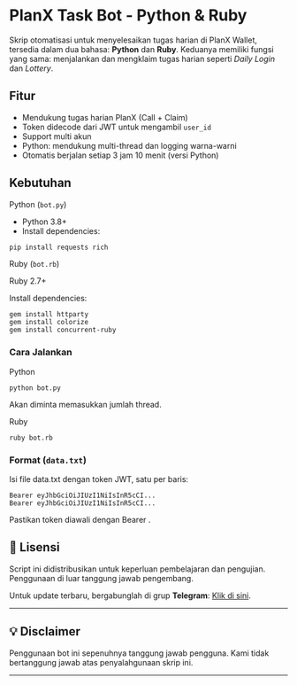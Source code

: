 # PlanX Task Bot - Python & Ruby

Skrip otomatisasi untuk menyelesaikan tugas harian di PlanX Wallet, tersedia dalam dua bahasa: **Python** dan **Ruby**. Keduanya memiliki fungsi yang sama: menjalankan dan mengklaim tugas harian seperti *Daily Login* dan *Lottery*.

## Fitur

- Mendukung tugas harian PlanX (Call + Claim)
- Token didecode dari JWT untuk mengambil `user_id`
- Support multi akun
- Python: mendukung multi-thread dan logging warna-warni
- Otomatis berjalan setiap 3 jam 10 menit (versi Python)

## Kebutuhan

Python (`bot.py`)

- Python 3.8+
- Install dependencies:

```bash
pip install requests rich
```

Ruby (`bot.rb`)

Ruby 2.7+

Install dependencies:

```
gem install httparty
gem install colorize
gem install concurrent-ruby
```

### Cara Jalankan

Python

```
python bot.py
```

Akan diminta memasukkan jumlah thread.

Ruby

```
ruby bot.rb
```

### Format (`data.txt`)

Isi file data.txt dengan token JWT, satu per baris:

```
Bearer eyJhbGciOiJIUzI1NiIsInR5cCI...
Bearer eyJhbGciOiJIUzI1NiIsInR5cCI...
```

Pastikan token diawali dengan Bearer .

## 📜 Lisensi  

Script ini didistribusikan untuk keperluan pembelajaran dan pengujian. Penggunaan di luar tanggung jawab pengembang.  

Untuk update terbaru, bergabunglah di grup **Telegram**: [Klik di sini](https://t.me/sentineldiscus).


---

## 💡 Disclaimer
Penggunaan bot ini sepenuhnya tanggung jawab pengguna. Kami tidak bertanggung jawab atas penyalahgunaan skrip ini.


---
